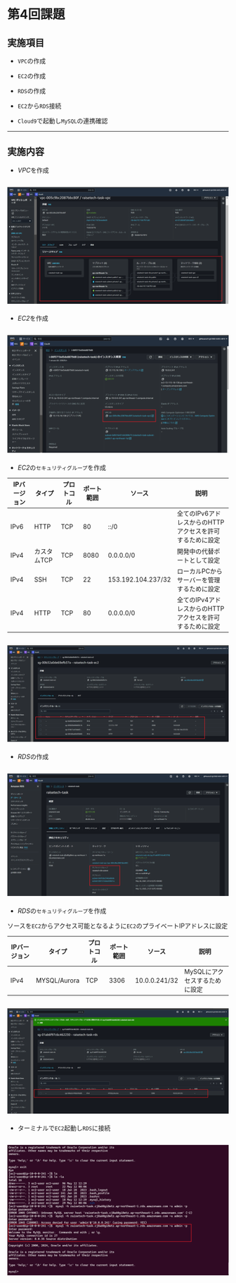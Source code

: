 # 第4回課題

## 実施項目


- `VPC`の作成


- `EC2`の作成


- `RDS`の作成


- `EC2`から`RDS`接続


- `Cloud9`で起動し`MySQL`の連携確認


----
## 実施内容

- *VPC*を作成

![Image 1](image/VPC.png)
----

- *EC2*を作成

![Image 2](image/EC2.png)
----

- *EC2*の`セキュリティグループ`を作成

| IPバージョン | タイプ      | プロトコル | ポート範囲 | ソース    | 説明                                                       | 
| ------------ | ----------- | ---------- | ---------- | --------- | ---------------------------------------------------------- | 
| IPv6         | HTTP        | TCP        | 80         | ::/0      | 全てのIPv6アドレスからのHTTPアクセスを許可するために設定 | 
| IPv4         | カスタムTCP | TCP        | 8080       | 0.0.0.0/0 | 開発中の代替ポートとして設定                               | 
| IPv4         | SSH         | TCP        | 22         | 153.192.104.237/32 | ローカルPCからサーバーを管理するために設定                 | 
| IPv4         | HTTP        | TCP        | 80         | 0.0.0.0/0 | 全てのIPv4アドレスからのHTTPアクセスを許可するために設定 | 

![Image 3](image/security-group-for-ec2.png)
----

- *RDS*の作成

![Image 4](image/RDS.png)
----

- *RDS*の`セキュリティグループ`を作成

ソースを`EC2`からアクセス可能となるように`EC2`のプライベートIPアドレスに設定

| IPバージョン | タイプ       | プロトコル | ポート範囲 | ソース    | 説明                          | 
| ------------ | ------------ | ---------- | ---------- | --------- | ----------------------------- | 
| IPv4         | MYSQL/Aurora | TCP        | 3306       | 10.0.0.241/32 | MySQLにアクセスするために設定 | 

![Image 5](image/security-group-for-rds.png)
----

- ターミナルで`EC2`起動し`RDS`に接続

![Image 6](image/EC2-connect-RDS.png)
----

